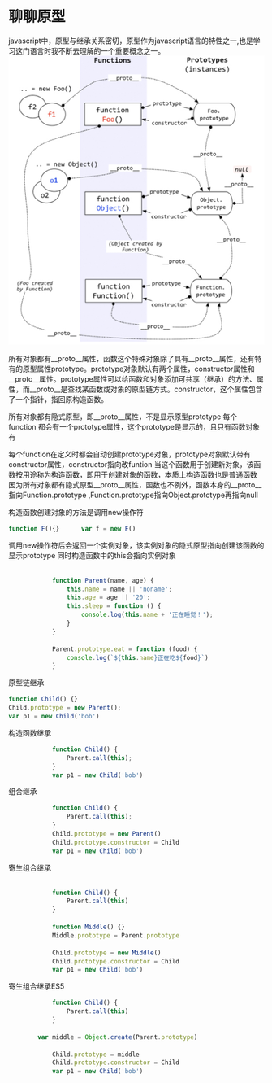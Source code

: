 # 聊聊原型

javascript中，原型与继承关系密切，原型作为javascript语言的特性之一,也是学习这门语言时我不断去理解的一个重要概念之一。
![](https://github.com/WoolYang/wool-blog/blob/master/image/prototype.png)


所有对象都有__proto__属性，函数这个特殊对象除了具有__proto__属性，还有特有的原型属性prototype。prototype对象默认有两个属性，constructor属性和__proto__属性。prototype属性可以给函数和对象添加可共享（继承）的方法、属性，而__proto__是查找某函数或对象的原型链方式。constructor，这个属性包含了一个指针，指回原构造函数。

所有对象都有隐式原型，即__proto__属性，不是显示原型prototype
每个function 都会有一个prototype属性，这个prototype是显示的，且只有函数对象有

每个function在定义时都会自动创建prototype对象，prototype对象默认带有constructor属性，constructor指向改funtion
当这个函数用于创建新对象，该函数按用途称为构造函数，即用于创建对象的函数，本质上构造函数也是普通函数
因为所有对象都有隐式原型__proto__属性，函数也不例外，函数本身的__proto__指向Function.prototype ,Function.prototype指向Object.prototype再指向null

构造函数创建对象的方法是调用new操作符
```js
function F(){}      var f = new F()
```
调用new操作符后会返回一个实例对象，该实例对象的隐式原型指向创建该函数的显示prototype
同时构造函数中的this会指向实例对象
```js

            function Parent(name, age) {
                this.name = name || 'noname';
                this.age = age || '20';
                this.sleep = function () {
                    console.log(this.name + '正在睡觉！');
                }
            }

            Parent.prototype.eat = function (food) {
                console.log(`${this.name}正在吃${food}`)
            }
```
原型链继承
```js
function Child() {}
Child.prototype = new Parent();
var p1 = new Child('bob')
```
构造函数继承
```js
            function Child() {
                Parent.call(this);
            }
            var p1 = new Child('bob')
```

组合继承
```js
            function Child() {
                Parent.call(this);
            }
            Child.prototype = new Parent()
            Child.prototype.constructor = Child
            var p1 = new Child('bob')
```

寄生组合继承
```js

            function Child() {
                Parent.call(this)
            }

            function Middle() {}
            Middle.prototype = Parent.prototype

            Child.prototype = new Middle()
            Child.prototype.constructor = Child
            var p1 = new Child('bob')
```


寄生组合继承ES5
```js
            function Child() {
                Parent.call(this)
            }

 	    var middle = Object.create(Parent.prototype)

            Child.prototype = middle 
            Child.prototype.constructor = Child
            var p1 = new Child('bob')
```